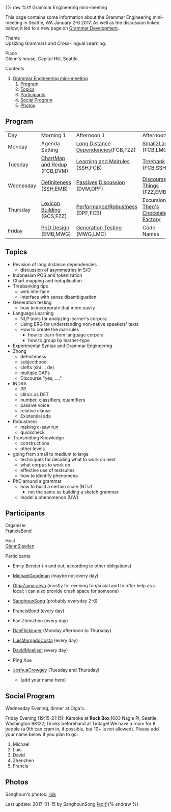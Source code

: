 {% raw %}# Grammar Engineering mini-meeting

This page contains some information about the Grammar Engineering
mini-meeting in Seattle, WA January 2-6 2017. As well as the discussion
linked below, it led to a new page on [Grammar
Development](GrammarDevelopment).

Theme\
Upsizing Grammars and Cross-lingual Learning.

Place\
Glenn's house, Capitol Hill, Seattle.

Contents

1. [Grammar Engineering
mini-meeting](../CapitolHillTop#Grammar_Engineering_mini-meeting)
   1. [Program](../CapitolHillTop#Program)
   2. [Topics](../CapitolHillTop#Topics)
   3. [Participants](../CapitolHillTop#Participants)
   4. [Social Program](../CapitolHillTop#Social_Program)
   5. [Photos](../CapitolHillTop#Photos)

## Program

|           |                                                     |                                                                                       |                                                                       |
|-----------|-----------------------------------------------------|---------------------------------------------------------------------------------------|-----------------------------------------------------------------------|
| Day       | Morning 1                                           | Afternoon 1                                                                           | Afternoon 2                                                           |
| Monday    | Agenda Setting                                      | [Long Distance Dependencies](CapitolHillDependencies)(FCB,FZZ)                        | [Small2Large](CapitolHillSmall2Large) (FCB,LMC)                       |
| Tuesday   | [ChartMap and Redup](CapitolHillChartMap) (FCB,DVM) | [Learning and Malrules](CapitolHillLearning) (SSH,FCB)                                | [Treebank](https://blog.inductorsoftware.com/docsproto/erg/CapitolHillTreebank) (FCB,SSH)                             |
| Wednesday | [Definiteness](CapitolHillDefiniteness) (SSH,EMB)   | [Passives](../CapitolHillPassives) [Discussion](https://blog.inductorsoftware.com/docsproto/grammars/CapitalHillPassivesDiscussion) (DVM,DPF) | [Discoursey Things](CapitolHillDiscourse) (FZZ,EMB)                   |
| Thursday  | [Lexicon Building](CapitolHillLexicon) (GCS,FZZ)    | [Performance/Robustness](CapitolHillPerformance) (DPF,FCB)                            | Excursion: [Theo's Chocolate Factory](https://www.theochocolate.com/) |
| Friday    | [PhD Design](CapitolHillPhDDesign) (EMB,MWG)        | [Generation Testing](CapitolHillGenerationTesting) (MWG,LMC)                          | Code Names                                                            |

## Topics

- Revision of long distance dependencies
  - discussion of asymmetries in S/O
- Indonesian POS and tokenization
- Chart mapping and reduplication
- Treebanking tips
  - web interface
  - interface with sense disambiguation
- Generation testing
  - how to incorporate that more easily
- Language Learning
  - NLP tools for analyzing learner's corpora
  - Using ERG for understanding non-native speakers' texts
  - How to create the mal-rules
    - how to learn from language corpora
    - how to group by learner-type
- Experimental Syntax and Grammar Engineering
- Zhong
  - definiteness
  - subjecthood
  - clefts (shi ... de)
  - multiple GAPs
  - Discourse "yes, ...."
- INDRA
  - PP
  - clitics as DET
  - number, classifiers, quantifiers
  - passive voice
  - relative clause
  - Existential ada
- Robustness
  - making c-saw run
  - quickcheck
- Transmitting Knowledge
  - constructions
  - other levels
- going from small to medium to large
  - techniques for deciding what to work on next
  - what corpus to work on
  - effective use of testsuites
  - how to identify phenomena
- PhD around a grammar
  - how to build a certain scale (NTU)
    - not the same as building a sketch grammar
  - model a phenomenon (UW)

## Participants

Organizer\
[FrancisBond](https://blog.inductorsoftware.com/docsproto/tools/FrancisBond)

Host\
[GlennSlayden](https://blog.inductorsoftware.com/docsproto/tools/GlennSlayden)

Participants  
- Emily Bender (in and out, according to other obligations)
- [MichaelGoodman](https://blog.inductorsoftware.com/docsproto/tools/MichaelGoodman) (maybe not every day)
- [OlgaZamaraeva](https://blog.inductorsoftware.com/docsproto/tools/OlgaZamaraeva) (mostly for evening fun/social and to
offer help as a local; I can also provide crash space for someone)
- [SanghounSong](https://blog.inductorsoftware.com/docsproto/tools/SanghounSong) (probably everyday 2-6)
- [FrancisBond](https://blog.inductorsoftware.com/docsproto/tools/FrancisBond) (every day)
- Fan Zhenzhen (every day)
- [DanFlickinger](https://blog.inductorsoftware.com/docsproto/tools/DanFlickinger) (Monday afternoon to Thursday)
- [LuisMorgadoCosta](https://blog.inductorsoftware.com/docsproto/tools/LuisMorgadoCosta) (every day)
- [DavidMoeljadi](https://blog.inductorsoftware.com/docsproto/tools/DavidMoeljadi) (every day)
- Ping Xue
- [JoshuaCrowgey](https://blog.inductorsoftware.com/docsproto/tools/JoshuaCrowgey) (Tuesday and Thursday)
  
  - (add your name here)

## Social Program

Wednesday Evening, dinner at Olga's.

Friday Evening (19:15-21:15): Karaoke at **Rock Box**,1603 Nagle Pl,
Seattle, Washington 98122; Drinks beforehand at Tintagel We have a room
for 8 people (a 9th can cram in, if possible, but 10+ is not allowed).
Please add your name below if you plan to go:

1. Michael
2. Luis
3. David
4. Zhenzhen
5. Francis

## Photos

Sanghoun's photos: [link](https://goo.gl/photos/yNf2KheYyyz9Wojz5)

Last update: 2017-01-15 by SanghounSong [[edit](https://github.com/delph-in/docs/wiki/CapitolHillTop/_edit)]{% endraw %}